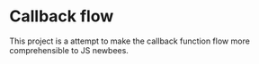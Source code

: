 # Callback flow

This project is a attempt to make the callback function flow more comprehensible to JS newbees.
